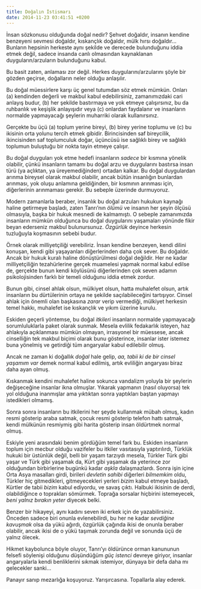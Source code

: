 ```yaml
---
title: Doğalın İstismarı
date: 2014-11-23 03:41:51 +0200
---
```


İnsan sözkonusu olduğunda doğal nedir? Şehvet doğaldır, insanın kendine
benzeyeni sevmesi doğaldır, kıskançlık doğaldır, mülk hırsı
doğaldır…Bunların hepsinin herkeste aynı şekilde ve derecede bulunduğunu
iddia etmek değil, sadece insanda canlı olmasından kaynaklanan
duyguların/arzuların bulunduğunu kabul.

Bu basit zaten, anlaması zor değil. Herkes duygularını/arzularını şöyle
bir gözden geçirse, doğalların neler olduğu anlaşılır.

Bu doğal müessirlere karşı üç genel tutumdan söz etmek mümkün. Onları
(a) kendinden değerli ve makbul kabul edebilirsiniz, zamanımızdaki cari
anlayış budur, (b) her şekilde bastırmaya ve yok etmeye çalışırsınız, bu
da ruhbanlık ve keşişlik anlayışıdır veya (c) onlardan faydalanır ve
insanların normalde yapmayacağı şeylerin muharriki olarak kullanırsınız.

Gerçekte bu üçü (a) toplum yerine bireyi, (b) birey yerine toplumu ve
(c) bu ikisinin orta yolunu tercih etmek gibidir. Birincisinden saf
bireycilik, ikincisinden saf toplumculuk doğar, üçüncüsü ise sağlıklı
birey ve sağlıklı toplumun buluştuğu bir nokta tayin etmeye çalışır.

Bu doğal duyguları yok etme hedefi insanların *sadece* bir kısmına
yönelik olabilir, çünkü insanların tamamı bu doğal arzu ve duygularını
bastırsa insan türü (ya açlıktan, ya üreyemediğinden) ortadan kalkar. Bu
doğal duygulardan arınma bireysel olarak makbul olabilir, ancak bütün
insanlığın bunlardan arınması, yok oluşu anlamına geldiğinden, bir
kısmının arınması için, diğerlerinin arınmaması gerekir. Bu sebeple
üzerinde durmuyoruz.

Modern zamanlarla beraber, insanlık bu doğal arzuları hukukun kaynağı
haline getirmeye başladı, zaten Tanrı’nın *ölümü* ve insanın her şeyin
ölçüsü olmasıyla, başka bir hukuk mesnedi de kalmamıştı. O sebeple
zamanımızda insanların mümkün olduğunca bu doğal duygularını yaşamaları
yönünde fikir beyan ederseniz makbul bulunursunuz. *Özgürlük* deyince
herkesin tuzluğuyla koşmasının sebebi budur.

Örnek olarak milliyetçiliği verebiliriz. İnsan kendine benzeyen, kendi
dilini konuşan, kendi gibi yaşayanları diğerlerinden daha çok sever. Bu
doğaldır. Ancak bir hukuk kuralı haline dönüştürülmesi doğal değildir.
Her ne kadar milliyetçiliğin tezahürlerine gerçek muamelesi yapmak
normal kabul edilse de, gerçekte bunun kendi köylüsünü diğerlerinden çok
seven adamın psikolojisinden farklı bir temeli olduğunu iddia etmek
zordur.

Bunun gibi, cinsel ahlak olsun, mülkiyet olsun, hatta muhalefet olsun,
artık insanların bu dürtülerinin ortaya ne şekilde saçılabileceğini
tartışıyor. Cinsel ahlak için önemli olan başkasına *zarar* verip
vermediği, mülkiyet herkesin temel hakkı, muhalefet ise kıskançlık ve
yıkım üzerine kurulu.

Eskiden geçerli yöntemse, bu doğal *itkileri* insanların normalde
yapmayacağı sorumluluklarla paket olarak sunmak. Mesela evlilik
fedakarlık isteyen, haz ahlakıyla açıklanması mümkün olmayan, irrasyonel
bir müessese, ancak cinselliğin tek makbul biçimi olarak bunu
gösterince, insanlar ister istemez buna yönelmiş ve getirdiği tüm
angaryalar kabul edilebilir olmuş.

Ancak ne zaman ki doğallık *doğal* hale gelip, *aa, tabii ki de bir
cinsel yaşamım var* demek normal kabul edilmiş, artık evliliğin
angaryası biraz daha ayan olmuş.

Kıskanmak kendini muhalefet haline sokunca vandalizm yoluyla bir
şeylerin değişeceğine insanlar ikna olmuşlar. Yıkarak yapmanın (nasıl
oluyorsa) tek yol olduğuna inanmışlar ama yıktıktan sonra yaptıkları
baştan yapmayı istedikleri olmamış.

Sonra sonra insanların bu itkilerini her şeyde kullanmak mübah olmuş,
kadın resmi gösterip araba satmak, çocuk resmi gösterip telefon hattı
satmak, kendi mülkünün resmiymiş gibi harita gösterip insan öldürtmek
normal olmuş.

Eskiyle yeni arasındaki benim gördüğüm temel fark bu. Eskiden insanların
toplum için mecbur olduğu vazifeler bu itkiler vasıtasıyla yaptırılırdı,
Türklük hukuki bir üstünlük değil, belli bir yaşam tarzıydı mesela,
Türkler Türk gibi yaşar ve Türk gibi yaşamak da, Kürt gibi yaşamak da
yeterince zor olduğundan birbirlerine bugünkü kadar *aşkla*
dalaşmazlardı. Sonra işin içine Orta Asya masalları girdi, birileri
*devletin sahibi* diğerleri *bilmemkim* oldu, Türkler hiç gitmedikleri,
gitmeyecekleri yerleri *bizim* kabul etmeye başladı, Kürtler de tabii
*bizim* kabul ediyordu, ve savaş çıktı. Halbuki ikisinin de derdi,
olabildiğince o toprakları sömürmek. Toprağa sorsalar hiçbirini
istemeyecek, *beni yalnız bırakın yeter* diyecek belki.

Benzer bir hikayeyi, aynı kadını seven iki erkek için de yazabilirsiniz.
Önceden sadece biri onunla evlenebilirdi, bu her ne kadar *sevdiğine
kavuşmak* olsa da yükü ağırdı, özgürlük çağında ikisi de onunla beraber
olabilir, ancak ikisi de o yükü taşımak zorunda değil ve sonunda üçü de
yalnız ölecek.

Hikmet kaybolunca böyle oluyor, Tanrı’yı öldürünce orman kanununun
felsefi söylenişi olduğunu düşündüğüm *güç istenci* devreye giriyor,
insanlar angaryalarla kendi benliklerini sıkmak istemiyor, dünyaya bir
defa daha mı gelecekler sanki…

Panayır sanıp mezarlığa koşuyoruz. Yarışırcasına. Topallarla alay
ederek.
